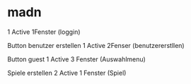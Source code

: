 # madn

1 Active 	1Fenster (loggin)


Button benutzer erstellen 1 Active 2Fenser (benutzererstllen) 

Button guest 1 Active 3 Fenster (Auswahlmenu)

Spiele erstellen 2 Active 1 Fenster (Spiel)